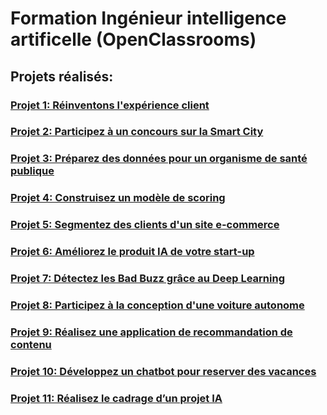 # Formation Ingénieur intelligence artificelle (OpenClassrooms)

## Projets réalisés:
### [Projet 1: Réinventons l'expérience client](https://github.com/20-100-oc/OC_P01)


### [Projet 2: Participez à un concours sur la Smart City](https://github.com/20-100-oc/OC_P02)


### [Projet 3: Préparez des données pour un organisme de santé publique](https://github.com/20-100-oc/OC_P03)


### [Projet 4: Construisez un modèle de scoring](https://github.com/20-100-oc/OC_P04)


### [Projet 5: Segmentez des clients d'un site e-commerce](https://github.com/20-100-oc/OC_P05)


### [Projet 6: Améliorez le produit IA de votre start-up](https://github.com/20-100-oc/OC_PO6)


### [Projet 7: Détectez les Bad Buzz grâce au Deep Learning](https://github.com/20-100-oc/OC_P07)


### [Projet 8: Participez à la conception d'une voiture autonome](https://github.com/20-100-oc/OC_P08)


### [Projet 9: Réalisez une application de recommandation de contenu](https://github.com/20-100-oc/OC_P09)


### [Projet 10: Développez un chatbot pour reserver des vacances](https://github.com/20-100-oc/OC_P10)


### [Projet 11: Réalisez le cadrage d’un projet IA](https://github.com/20-100-oc/OC_P11)


